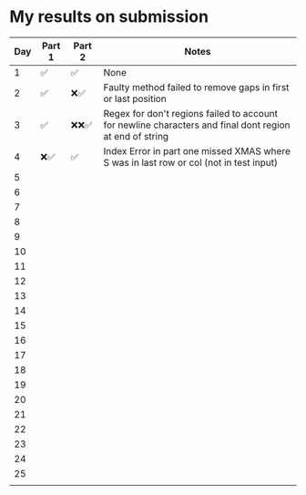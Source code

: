 # My results on submission
| Day | Part 1   | Part 2   |   Notes    |
|-----|----------|----------|------------|
| 1   |✅|✅|None|
| 2   |✅|❌✅|Faulty method failed to remove gaps in first or last position|
| 3   |✅|❌❌✅ |Regex for don't regions failed to account for newline characters and final dont region at end of string|
| 4   |❌✅|✅| Index Error in part one missed XMAS where S was in last row or col (not in test input)|
| 5   ||||
| 6   ||||
| 7   ||||
| 8   ||||
| 9   ||||
| 10  ||||
| 11  ||||
| 12  ||||
| 13  ||||
| 14  ||||
| 15  ||||
| 16  ||||
| 17  ||||
| 18  ||||
| 19  ||||
| 20  ||||
| 21  ||||
| 22  ||||
| 23  ||||
| 24  ||||
| 25  ||||
||||
